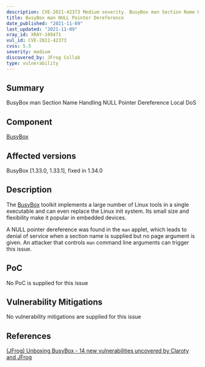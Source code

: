 ```yaml
---
description: CVE-2021-42373 Medium severity. BusyBox man Section Name Handling NULL Pointer Dereference Local DoS
title: BusyBox man NULL Pointer Dereference
date_published: "2021-11-09"
last_updated: "2021-11-09"
xray_id: XRAY-189471
vul_id: CVE-2021-42373
cvss: 5.5
severity: medium
discovered_by: JFrog Collab
type: vulnerability
---
```

## Summary
BusyBox man Section Name Handling NULL Pointer Dereference Local DoS

## Component

[BusyBox](https://busybox.net/)

## Affected versions

BusyBox [1.33.0, 1.33.1], fixed in 1.34.0

## Description

The [BusyBox](https://busybox.net/) toolkit implements a large number of Linux tools in a single executable and can even replace the Linux init system. Its small size and flexibility make it popular in embedded devices.

A NULL pointer dereference was found in the `man` applet, which leads to denial of service when a section name is supplied but no page argument is given.
An attacker that controls `man` command line arguments can trigger this issue.

## PoC

No PoC is supplied for this issue

## Vulnerability Mitigations

No vulnerability mitigations are supplied for this issue

## References

[(JFrog) Unboxing BusyBox - 14 new vulnerabilities uncovered by Claroty and JFrog ](https://jfrog.com/blog/unboxing-busybox-14-new-vulnerabilities-uncovered-by-claroty-and-jfrog/)
